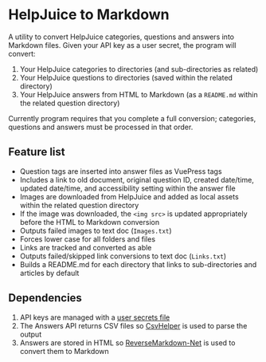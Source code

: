 # HelpJuice to Markdown

A utility to convert HelpJuice categories, questions and answers into Markdown files. Given your API key as a user secret, the program will convert:

1. Your HelpJuice categories to directories (and sub-directories as related)
2. Your HelpJuice questions to directories (saved within the related directory)
3. Your HelpJuice answers from HTML to Markdown (as a `README.md` within the related question directory)

Currently program requires that you complete a full conversion; categories, questions and answers must be processed in that order.

## Feature list

- Question tags are inserted into answer files as VuePress tags
- Includes a link to old document, original question ID, created date/time, updated date/time, and accessibility setting within the answer file
- Images are downloaded from HelpJuice and added as local assets within the related question directory
- If the image was downloaded, the `<img src>` is updated appropriately before the HTML to Markdown conversion
- Outputs failed images to text doc (`Images.txt`)
- Forces lower case for all folders and files
- Links are tracked and converted as able
- Outputs failed/skipped link conversions to text doc (`Links.txt`)
- Builds a README.md for each directory that links to sub-directories and articles by default

## Dependencies

1. API keys are managed with a [user secrets file](https://www.twilio.com/blog/2018/05/user-secrets-in-a-net-core-console-app.html)
2. The Answers API returns CSV files so [CsvHelper](https://joshclose.github.io/CsvHelper/) is used to parse the output
3. Answers are stored in HTML so [ReverseMarkdown-Net](https://github.com/mysticmind/reversemarkdown-net) is used to convert them to Markdown
